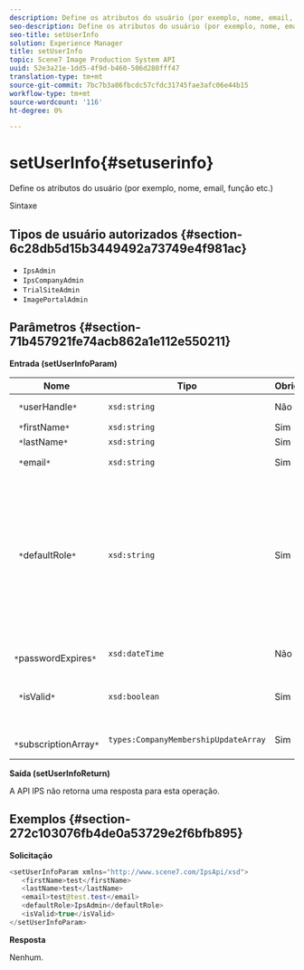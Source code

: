```yaml
---
description: Define os atributos do usuário (por exemplo, nome, email, função etc.)
seo-description: Define os atributos do usuário (por exemplo, nome, email, função etc.)
seo-title: setUserInfo
solution: Experience Manager
title: setUserInfo
topic: Scene7 Image Production System API
uuid: 52e3a21e-1dd5-4f9d-b460-506d280fff47
translation-type: tm+mt
source-git-commit: 7bc7b3a86fbcdc57cfdc31745fae3afc06e44b15
workflow-type: tm+mt
source-wordcount: '116'
ht-degree: 0%

---
```



# setUserInfo{#setuserinfo}

Define os atributos do usuário (por exemplo, nome, email, função etc.)

Sintaxe

## Tipos de usuário autorizados {#section-6c28db5d15b3449492a73749e4f981ac}

* `IpsAdmin`
* `IpsCompanyAdmin`
* `TrialSiteAdmin`
* `ImagePortalAdmin`

## Parâmetros {#section-71b457921fe74acb862a1e112e550211}

**Entrada (setUserInfoParam)**

| Nome | Tipo | Obrigatório | Descrição |
|---|---|---|---|
| ` *`userHandle`*` | `xsd:string` | Não | Identificador do usuário. |
| ` *`firstName`*` | `xsd:string` | Sim | Nome. |
| ` *`lastName`*` | `xsd:string` | Sim | Sobrenome. |
| ` *`email`*` | `xsd:string` | Sim | Email do usuário. |
| ` *`defaultRole`*` | `xsd:string` | Sim | Define a função de um usuário em cada empresa à qual ele pertence. Entretanto, observe que a função `IpsAdmin` substitui outras configurações por empresa. |
| ` *`passwordExpires`*` | `xsd:dateTime` | Não | Definir a data de expiração da senha. |
| ` *`isValid`*` | `xsd:boolean` | Sim | Determina se o usuário é um usuário IPS válido. |
| ` *`subscriptionArray`*` | `types:CompanyMembershipUpdateArray` | Sim | Uma matriz de alças de empresa. |

**Saída (setUserInfoReturn)**

A API IPS não retorna uma resposta para esta operação.

## Exemplos {#section-272c103076fb4de0a53729e2f6bfb895}

**Solicitação**

```java
<setUserInfoParam xmlns="http://www.scene7.com/IpsApi/xsd">
   <firstName>test</firstName>
   <lastName>test</lastName>
   <email>test@test.test</email>
   <defaultRole>IpsAdmin</defaultRole>
   <isValid>true</isValid>
</setUserInfoParam>
```

**Resposta**

Nenhum.
